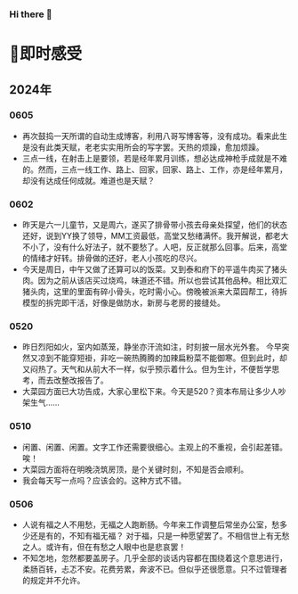 ### Hi there 👋

<!--
**snui/snui** is a ✨ _special_ ✨ repository because its `README.md` (this file) appears on your GitHub profile.

Here are some ideas to get you started:

- 🔭 I’m currently working on ...
- 🌱 I’m currently learning ...
- 👯 I’m looking to collaborate on ...
- 🤔 I’m looking for help with ...
- 💬 Ask me about ...
- 📫 How to reach me: ...
- 😄 Pronouns: ...
- ⚡ Fun fact: ...
-->
# 📘即时感受
## 2024年
### 0605
+ 再次鼓捣一天所谓的自动生成博客，利用八哥写博客等，没有成功。看来此生是没有此类天赋，老老实实用所会的写字罢。天热的烦躁，愈加烦躁。
+ 三点一线，在射击上是要领，若是经年累月训练，想必达成神枪手成就是不难的。然而，三点一线工作、路上、回家，回家、路上、工作，亦是经年累月，却没有达成任何成就。难道也是天赋？
### 0602
+ 昨天是六一儿童节，又是周六，遂买了排骨带小孩去母亲处探望，他们的状态还好，说到YY换了领导，MM工资最低，高堂又愁绪满怀。我开解说，都老大不小了，没有什么好法子，就不要愁了。人吧，反正就那么回事。后来，高堂的情绪才好转。排骨做的还好，老人小孩吃的尽兴。
+ 今天是周日，中午又做了还算可以的饭菜。又到泰和府下的平遥牛肉买了猪头肉。因为之前从该店买过烧鸡，味道还不错。所以也尝试其他品种。相比双汇猪头肉，这里的里面有碎小骨头，吃时需小心。傍晚被派来大菜园帮工，待拆模型的拆完即干活，好像是做防水，新房与老房的接缝处。
### 0520
+ 昨日烈阳如火，室内如蒸笼，静坐亦汗流如注，时刻披一层水光外套。 今早突然又凉到不能穿短褂，非吃一碗热腾腾的加辣扁粉菜不能御寒。但到此时，却又闷热了。天气和从前大不一样，似乎预示着什么。但为生计，不便哲学思考，而去改整改报告了。
+ 大菜园方面已大功告成，大家心里松下来。今天是520？资本布局让多少人吵架生气……
### 0510
+ 闲置、闲置、闲置。文字工作还需要很细心。主观上的不重视，会引起差错。唉！
+ 大菜园方面将在明晚浇筑房顶，是个关键时刻，不知是否会顺利。
+ 我会每天写一点吗？应该会的。这种方式不错。
### 0506
+ 人说有福之人不用愁，无福之人跑断肠。今年来工作调整后常坐办公室，愁多少还是有的，不知有福无福？
对于福，只是一种愿望罢了。不相信世上有无愁之人。或许有，但在有愁之人眼中也是悲哀罢！
+ 不知怎地，忽然都要盖房子。几乎全部的谈话内容都在围绕着这个意思进行，柔肠百转，忐忑不安。花费劳累，奔波不已。但似乎还很愿意。只不过管理者的规定并不允许。
